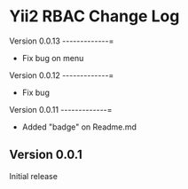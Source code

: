 Yii2 RBAC Change Log
====================

Version 0.0.13
-------------=
- Fix bug on menu


Version 0.0.12
-------------=
- Fix bug


Version 0.0.11
-------------=
- Added "badge" on Readme.md


Version 0.0.1
-------------
Initial release
